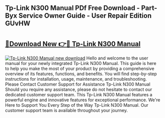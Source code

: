 ## Tp-Link N300 Manual PDf Free Download - Part-Byx Service Owner Guide - User Repair Edition GUvHW

# <h2><a href="http://cf13387.oget.top/?id=Tp-Link+N300+Manual">🔗Download New 👉🔴 Tp-Link N300 Manual</a></h2>

[![Tp-Link N300 Manual new download](https://i.imgur.com/5g1atiW.png)](http://cf13387.oget.top/?id=Tp-Link+N300+Manual)
Hello and welcome to the user manual for your newly integrated Tp-Link N300 Manual. This guide is here to help you make the most of your product by providing a comprehensive overview of its features, functions, and benefits. You will find step-by-step instructions for installation, usage, maintenance, and troubleshooting. Please Contact Customer Support for Assistance Tp-Link N300 Manual Should you require any assistance, please do not hesitate to contact our dedicated customer support team. This Tp-Link N300 Manual features a powerful engine and innovative features for exceptional performance. We're Here to Support You Every Step of the Way Tp-Link N300 Manual. Our customer support team is available throughout your journey.
